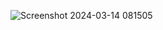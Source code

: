 ![Screenshot 2024-03-14 081505](https://github.com/alessandropesole/Progetti/assets/148793490/5c421d0e-c5d2-4f58-87f5-1cf651cc7b05)
